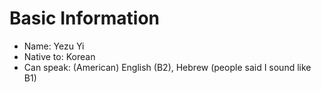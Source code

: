 # Basic Information
- Name\: Yezu Yi
- Native to\: Korean
- Can speak\: (American) English (B2), Hebrew (people said I sound like B1)
